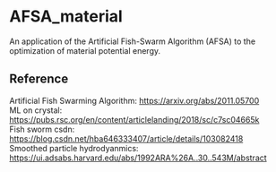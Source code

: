 # AFSA_material
An application of the Artificial Fish-Swarm Algorithm (AFSA) to the optimization of material potential energy.

## Reference
Artificial Fish Swarming Algorithm: https://arxiv.org/abs/2011.05700 <br />
ML on crystal: https://pubs.rsc.org/en/content/articlelanding/2018/sc/c7sc04665k <br />
Fish sworm csdn: https://blog.csdn.net/hba646333407/article/details/103082418 <br />
Smoothed particle hydrodyanmics: https://ui.adsabs.harvard.edu/abs/1992ARA%26A..30..543M/abstract
